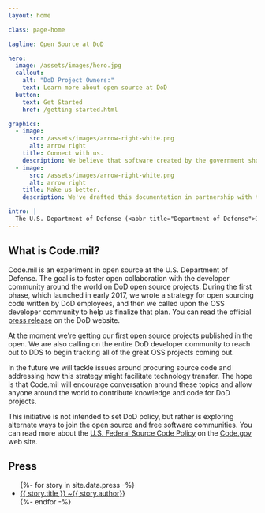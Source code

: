 ```yaml
---
layout: home

class: page-home

tagline: Open Source at DoD

hero:
  image: /assets/images/hero.jpg
  callout:
    alt: "DoD Project Owners:"
    text: Learn more about open source at DoD
  button:
    text: Get Started
    href: /getting-started.html

graphics:
  - image:
      src: /assets/images/arrow-right-white.png
      alt: arrow right
    title: Connect with us.
    description: We believe that software created by the government should be shared with the public, and we want to collaborate with civic-minded peers to make this happen. Reach out to us to start the discussion!<br><a href="mailto:{{site.email}}" class="usa-button usa-button-small">{{site.email}}</a> <a href="https://github.com/Code-dot-mil/code.mil" class="usa-button usa-button-small">Check us out on GitHub</a>
  - image:
      src: /assets/images/arrow-right-white.png
      alt: arrow right
    title: Make us better.
    description: We've drafted this documentation in partnership with the open source community. You can help improve our open source strategy by improving these documents! Open an issue or a pull request with your suggestions.

intro: |
  The U.S. Department of Defense (<abbr title="Department of Defense">DoD</abbr>) faces unique challenges in open sourcing its code. Unlike most software projects, code written by U.S. Federal government employees typically does not have copyright protections under U.S. and some international laws. This can make it difficult to attach an open source license to our code. The [Defense Digital Service](https://dds.mil) (<abbr title="Defense Digital Service">DDS</abbr>) has been working with DoD and the open source community since early 2017 to develop a guideline for supporting open source software (<abbr title="open source software">OSS</abbr>) within the Department.
---
```


<div class="usa-width-two-thirds" markdown="1">

## What is Code.mil?

Code.mil is an experiment in open source at the U.S. Department of Defense. The goal is to foster open collaboration with the developer community around the world on DoD open source projects. During the first phase, which launched in early 2017, we wrote a strategy for open sourcing code written by DoD employees, and then we called upon the OSS developer community to help us finalize that plan. You can read the official [press release](https://www.defense.gov/News/News-Releases/News-Release-View/Article/1092364/dod-announces-the-launch-of-codemil-an-experiment-in-open-source/) on the DoD website.

At the moment we're getting our first open source projects published in the open. We are also calling on the entire DoD developer community to reach out to DDS to begin tracking all of the great OSS projects coming out.

In the future we will tackle issues around procuring source code and addressing how this strategy might facilitate technology transfer. The hope is that Code.mil will encourage conversation around these topics and allow anyone around the world to contribute knowledge and code for DoD projects.

This initiative is not intended to set DoD policy, but rather is exploring alternate ways to join the open source and free software communities. You can read more about the [U.S. Federal Source Code Policy](https://code.gov/#/policy-guide/docs/overview/introduction) on the [Code.gov](https://code.gov) web site.

</div>
<div class="usa-width-one-third" markdown="1">

## Press

<ul>
  {%- for story in site.data.press -%}
    <li>
      <a href="{{ story.press_url }}">{{ story.title }} ~{{ story.author}}</a>
    </li>
  {%- endfor -%}
</ul>

</div>
